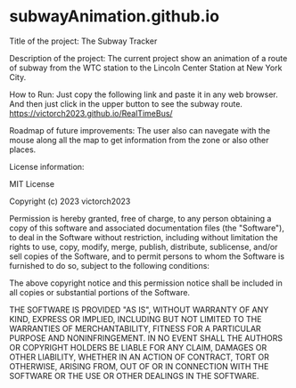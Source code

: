 # subwayAnimation.github.io

Title of the project: The Subway Tracker

Description of the project: The current project show an animation of a route of subway from the WTC station to the Lincoln Center Station at New York City.

How to Run: Just copy the following link and paste it in any web browser. And then just click in the upper button to see the subway route.
https://victorch2023.github.io/RealTimeBus/

Roadmap of future improvements: The user also can navegate with the mouse along all the map to get information from the zone or also other places.


License information: 

MIT License

Copyright (c) 2023 victorch2023

Permission is hereby granted, free of charge, to any person obtaining a copy
of this software and associated documentation files (the "Software"), to deal
in the Software without restriction, including without limitation the rights
to use, copy, modify, merge, publish, distribute, sublicense, and/or sell
copies of the Software, and to permit persons to whom the Software is
furnished to do so, subject to the following conditions:

The above copyright notice and this permission notice shall be included in all
copies or substantial portions of the Software.

THE SOFTWARE IS PROVIDED "AS IS", WITHOUT WARRANTY OF ANY KIND, EXPRESS OR
IMPLIED, INCLUDING BUT NOT LIMITED TO THE WARRANTIES OF MERCHANTABILITY,
FITNESS FOR A PARTICULAR PURPOSE AND NONINFRINGEMENT. IN NO EVENT SHALL THE
AUTHORS OR COPYRIGHT HOLDERS BE LIABLE FOR ANY CLAIM, DAMAGES OR OTHER
LIABILITY, WHETHER IN AN ACTION OF CONTRACT, TORT OR OTHERWISE, ARISING FROM,
OUT OF OR IN CONNECTION WITH THE SOFTWARE OR THE USE OR OTHER DEALINGS IN THE
SOFTWARE.
